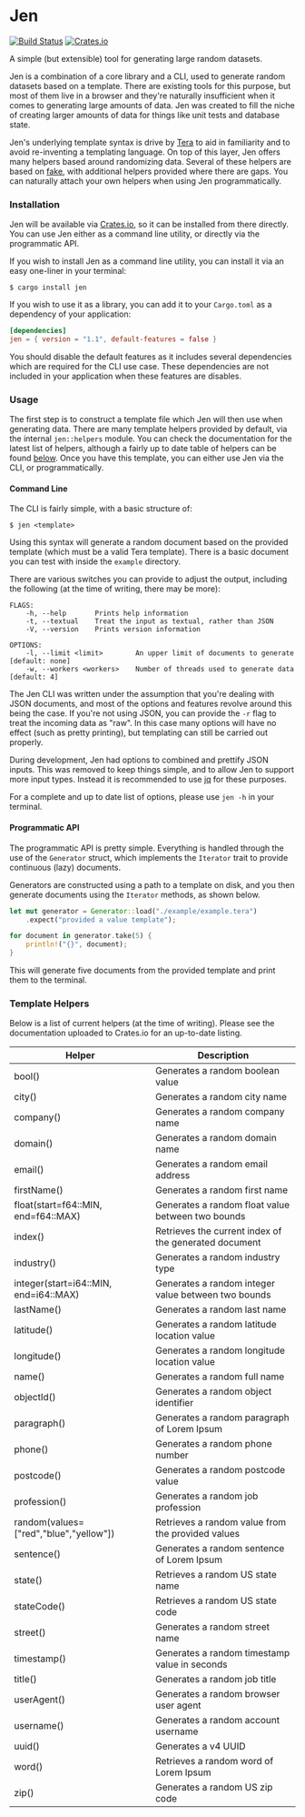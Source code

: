 # Jen
[![Build Status](https://img.shields.io/github/workflow/status/whitfin/jen/CI)](https://github.com/whitfin/jen/actions)
[![Crates.io](https://img.shields.io/crates/v/jen.svg)](https://crates.io/crates/jen)

A simple (but extensible) tool for generating large random datasets.

Jen is a combination of a core library and a CLI, used to generate random
datasets based on a template. There are existing tools for this purpose,
but most of them live in a browser and they're naturally insufficient when
it comes to generating large amounts of data. Jen was created to fill the
niche of creating larger amounts of data for things like unit tests and
database state.

Jen's underlying template syntax is drive by [Tera](https://github.com/Keats/tera)
to aid in familiarity and to avoid re-inventing a templating language. On
top of this layer, Jen offers many helpers based around randomizing data.
Several of these helpers are based on [fake](https://github.com/cksac/fake-rs),
with additional helpers provided where there are gaps. You can naturally
attach your own helpers when using Jen programmatically.

### Installation

Jen will be available via [Crates.io](https://crates.io/crates/jen), so it
can be installed from there directly. You can use Jen either as a command
line utility, or directly via the programmatic API.

If you wish to install Jen as a command line utility, you can install it
via an easy one-liner in your terminal:

```shell
$ cargo install jen
```

If you wish to use it as a library, you can add it to your `Cargo.toml`
as a dependency of your application:

```toml
[dependencies]
jen = { version = "1.1", default-features = false }
```

You should disable the default features as it includes several dependencies
which are required for the CLI use case. These dependencies are not included
in your application when these features are disables.

### Usage

The first step is to construct a template file which Jen will then use when
generating data.  There are many template helpers provided by default, via
the internal `jen::helpers` module. You can check the documentation for the
latest list of helpers, although a fairly up to date table of helpers can
be found [below](#template-helpers). Once you have this template, you can
either use Jen via the CLI, or programmatically.

#### Command Line

The CLI is fairly simple, with a basic structure of:

```shell
$ jen <template>
```

Using this syntax will generate a random document based on the provided
template (which must be a valid Tera template). There is a basic document
you can test with inside the `example` directory.

There are various switches you can provide to adjust the output, including
the following (at the time of writing, there may be more):

```text
FLAGS:
    -h, --help       Prints help information
    -t, --textual    Treat the input as textual, rather than JSON
    -V, --version    Prints version information

OPTIONS:
    -l, --limit <limit>        An upper limit of documents to generate [default: none]
    -w, --workers <workers>    Number of threads used to generate data [default: 4]
```

The Jen CLI was written under the assumption that you're dealing with JSON
documents, and most of the options and features revolve around this being
the case. If you're not using JSON, you can provide the `-r` flag to treat
the incoming data as "raw". In this case many options will have no effect
(such as pretty printing), but templating can still be carried out properly.

During development, Jen had options to combined and prettify JSON inputs.
This was removed to keep things simple, and to allow Jen to support more
input types. Instead it is recommended to use [jq](https://stedolan.github.io/jq/)
for these purposes.

For a complete and up to date list of options, please use `jen -h` in your
terminal.

#### Programmatic API

The programmatic API is pretty simple. Everything is handled through the
use of the `Generator` struct, which implements the `Iterator` trait to
provide continuous (lazy) documents.

Generators are constructed using a path to a template on disk, and you
then generate documents using the `Iterator` methods, as shown below.

```rust
let mut generator = Generator::load("./example/example.tera")
    .expect("provided a value template");

for document in generator.take(5) {
    println!("{}", document);
}
```

This will generate five documents from the provided template and print
them to the terminal.

### Template Helpers

Below is a list of current helpers (at the time of writing). Please see the
documentation uploaded to Crates.io for an up-to-date listing.

| Helper                                 | Description                                           |
|----------------------------------------|-------------------------------------------------------|
| bool()                                 | Generates a random boolean value                      |
| city()                                 | Generates a random city name                          |
| company()                              | Generates a random company name                       |
| domain()                               | Generates a random domain name                        |
| email()                                | Generates a random email address                      |
| firstName()                            | Generates a random first name                         |
| float(start=f64::MIN, end=f64::MAX)    | Generates a random float value between two bounds     |
| index()                                | Retrieves the current index of the generated document |
| industry()                             | Generates a random industry type                      |
| integer(start=i64::MIN, end=i64::MAX)  | Generates a random integer value between two bounds   |
| lastName()                             | Generates a random last name                          |
| latitude()                             | Generates a random latitude location value            |
| longitude()                            | Generates a random longitude location value           |
| name()                                 | Generates a random full name                          |
| objectId()                             | Generates a random object identifier                  |
| paragraph()                            | Generates a random paragraph of Lorem Ipsum           |
| phone()                                | Generates a random phone number                       |
| postcode()                             | Generates a random postcode value                     |
| profession()                           | Generates a random job profession                     |
| random(values=["red","blue","yellow"]) | Retrieves a random value from the provided values     |
| sentence()                             | Generates a random sentence of Lorem Ipsum            |
| state()                                | Retrieves a random US state name                      |
| stateCode()                            | Retrieves a random US state code                      |
| street()                               | Generates a random street name                        |
| timestamp()                            | Generates a random timestamp value in seconds         |
| title()                                | Generates a random job title                          |
| userAgent()                            | Generates a random browser user agent                 |
| username()                             | Generates a random account username                   |
| uuid()                                 | Generates a v4 UUID                                   |
| word()                                 | Retrieves a random word of Lorem Ipsum                |
| zip()                                  | Generates a random US zip code                        |
